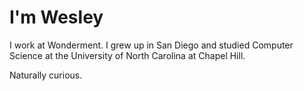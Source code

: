 # I'm Wesley

I work at Wonderment. I grew up in San Diego and studied Computer Science at the University of North Carolina at Chapel Hill.

Naturally curious.
